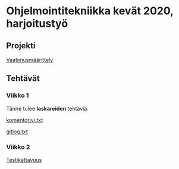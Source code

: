 # Ohjelmointitekniikka kevät 2020, harjoitustyö

## Projekti

[Vaatimusmäärittely](dokumentointi/vaatimusmaarittely.md)

## Tehtävät

### Viikko 1

Tänne tulee **laskareiden** tehtäviä.

[komentorivi.txt](laskarit/viikko1/komentorivi.txt)

[gitlog.txt](laskarit/viikko1/gitlog.txt)

### Viikko 2
[Testikattavuus](laskarit/viikko2/testikattavuus.png)
